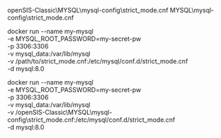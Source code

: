 openSIS-Classic\MYSQL\mysql-config\strict_mode.cnf
MYSQL\mysql-config\strict_mode.cnf

docker run --name my-mysql \
  -e MYSQL_ROOT_PASSWORD=my-secret-pw \
  -p 3306:3306 \
  -v mysql_data:/var/lib/mysql \
  -v /path/to/strict_mode.cnf:/etc/mysql/conf.d/strict_mode.cnf \
  -d mysql:8.0

  docker run --name my-mysql \
  -e MYSQL_ROOT_PASSWORD=my-secret-pw \
  -p 3306:3306 \
  -v mysql_data:/var/lib/mysql \
  -v /openSIS-Classic\MYSQL\mysql-config\strict_mode.cnf:/etc/mysql/conf.d/strict_mode.cnf \
  -d mysql:8.0

